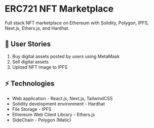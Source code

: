 # ERC721 NFT Marketplace 

Full stack NFT marketplace on Ethereum with Solidity, Polygon, IPFS, Next.js, Ethers.js, and Hardhat.


## 🔬 User Stories

1. Buy digital assets posted by users using MetaMask
2. Sell digital assets
3. Upload NFT image to IPFS


## ⚡️ Technologies

- Web application - React.js, Next.js, TailwindCSS
- Solidity development environment - Hardhat
- File Storage - IPFS
- Ethereum Web Client Library - Ethers.js
- SideChain - Polygon (Matic)


